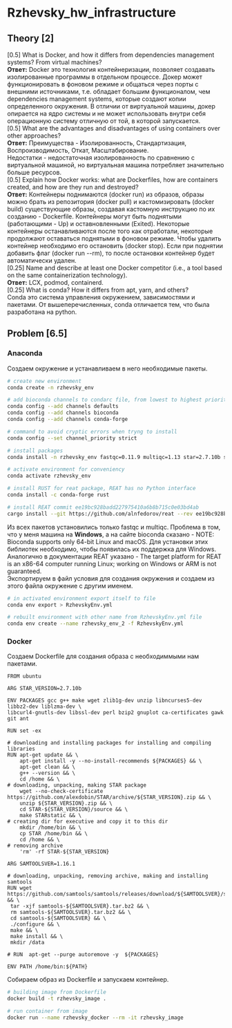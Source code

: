 # Rzhevsky_hw_infrastructure

## Theory [2]
[0.5] What is Docker, and how it differs from dependencies management systems? From virtual machines?\
**Ответ:** Docker это технология контейнеризации, позволяет создавать изолированные программы в отдельном процессе. Докер может функционировать в фоновом режиме и общаться через порты с внешними источниками, т.е. обладает большим функционалом, чем dependencies management systems, которые создают копии определенного окружения. В отличии от виртуальной машины, докер опирается на ядро системы и не может использовать внутри себя операционную систему отличную от той, в которой запускается.\
[0.5] What are the advantages and disadvantages of using containers over other approaches?\
**Ответ:** Преимущества - Изолированность, Стандартизация, Воспроизводимость, Откат, Масштабирование.\
Недостатки - недостаточная изолированность по сравнению с виртуальной машиной, но виртуальная машина потребляет значительно больше ресурсов.\
[0.5] Explain how Docker works: what are Dockerfiles, how are containers created, and how are they run and destroyed?\
**Ответ:** Контейнеры поднимаются (docker run) из образов, образы можно брать из репозитория (docker pull) и кастомизировать (docker build) существующие образы, создавая кастомную инструкцию по их созданию - Dockerfile. Контейнеры могут быть поднятыми (работающими - Up) и оставновленными (Exited). Некоторые контейнеры останавливаются после того как отработали, некоторые продолжают оставаться поднятыми в фоновом режиме. Чтобы удалить контейнер необходимо его остановить (docker stop). Если при поднятии добавить флаг (docker run --rm), то после остановки контейнер будет автоматически удален. \
[0.25] Name and describe at least one Docker competitor (i.e., a tool based on the same containerization technology).\
  **Ответ:** LCX, podmod, containerd.\
[0.25] What is conda? How it differs from apt, yarn, and others? \
Conda это система управления окружением, зависимостями и пакетами. От вышеперечисленных, conda отличается тем, что была разработана на python.

## Problem [6.5]
### Anaconda
Создаем окружение и устанавливаем в него необходимые пакеты.
```bash
# create new environment
conda create -n rzhevsky_env

# add bioconda channels to condarc file, from lowest to highest priority
conda config --add channels defaults
conda config --add channels bioconda
conda config --add channels conda-forge

# command to avoid cryptic errors when tryng to install
conda config --set channel_priority strict

# install packages
conda install -n rzhevsky_env fastqc=0.11.9 multiqc=1.13 star=2.7.10b samtools=1.16.1 picard=2.27.5 salmon=1.9.0 bedtools=2.30.0

# activate environment for conveniency
conda activate rzhevsky_env

# install RUST for reat package, REAT has no Python interface
conda install -c conda-forge rust

# install REAT commit ee19bc928badd227975410a6b8b715c0e03bd4ab
cargo install --git https://github.com/alnfedorov/reat --rev ee19bc928badd227975410a6b8b715c0e03bd4ab
```

Из всех пакетов установились только fastqc и multiqc. Проблема в том, что у меня машина на **Windows**, а на сайте bioconda сказано - NOTE: Bioconda supports only 64-bit Linux and macOS. Для установки этих библиотек необходимо, чтобы появилась их поддержка для Windows.\
Аналогично в документации REAT указано - The target platform for REAT is an x86-64 computer running Linux; working on Windows or ARM is not guaranteed.\
Экспортируем в файл условия для создания окружения и создаем из этого файла окружение с другим именем.
```bash
# in activated environment export itself to file
conda env export > RzhevskyEnv.yml

# rebuilt environment with other name from RzhevskyEnv.yml file
conda env create --name rzhevsky_env_2 -f RzhevskyEnv.yml
```
### Docker
Создаем Dockerfile для создания образа с необходиммыми нам пакетами.
```vim
FROM ubuntu

ARG STAR_VERSION=2.7.10b

ENV PACKAGES gcc g++ make wget zlib1g-dev unzip libncurses5-dev libbz2-dev liblzma-dev \
libcurl4-gnutls-dev libssl-dev perl bzip2 gnuplot ca-certificates gawk git ant

RUN set -ex

# downloading and installing packages for installing and compiling libraries
RUN apt-get update && \
    apt-get install -y --no-install-recommends ${PACKAGES} && \
    apt-get clean && \
    g++ --version && \
    cd /home && \
# downloading, unpacking, making STAR package
    wget --no-check-certificate https://github.com/alexdobin/STAR/archive/${STAR_VERSION}.zip && \
    unzip ${STAR_VERSION}.zip && \
    cd STAR-${STAR_VERSION}/source && \
    make STARstatic && \
# creating dir for executive and copy it to this dir
    mkdir /home/bin && \
    cp STAR /home/bin && \
    cd /home && \
# removing archive
    'rm' -rf STAR-${STAR_VERSION}

ARG SAMTOOLSVER=1.16.1

# downloading, unpacking, removing archive, making and installing samtools
RUN wget https://github.com/samtools/samtools/releases/download/${SAMTOOLSVER}/samtools-${SAMTOOLSVER}.tar.bz2 && \
 tar -xjf samtools-${SAMTOOLSVER}.tar.bz2 && \
 rm samtools-${SAMTOOLSVER}.tar.bz2 && \
 cd samtools-${SAMTOOLSVER} && \
 ./configure && \
 make && \
 make install && \
 mkdir /data

# RUN  apt-get --purge autoremove -y  ${PACKAGES}

ENV PATH /home/bin:${PATH}
```

Собираем образ из Dockerfile и запускаем контейнер.
```bash
# building image from Dockerfile
docker build -t rzhevsky_image .

# run container from image
docker run --name rzhevsky_docker --rm -it rzhevsky_image
```
